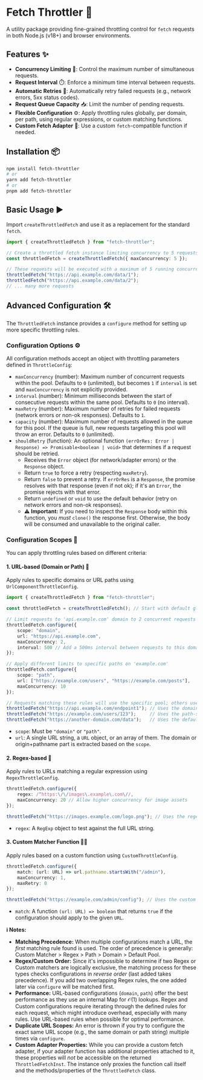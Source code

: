 # Fetch Throttler 🚀

A utility package providing fine-grained throttling control for `fetch` requests in both Node.js (v18+) and browser environments.

## Features ✨

*   **Concurrency Limiting** 🚦: Control the maximum number of simultaneous requests.
*   **Request Interval** ⏱️: Enforce a minimum time interval between requests.
*   **Automatic Retries** 🔄: Automatically retry failed requests (e.g., network errors, 5xx status codes).
*   **Request Queue Capacity** 📥: Limit the number of pending requests.
*   **Flexible Configuration** ⚙️: Apply throttling rules globally, per domain, per path, using regular expressions, or custom matching functions.
*   **Custom Fetch Adapter** 🔌: Use a custom `fetch`-compatible function if needed.

## Installation 📦

```bash
npm install fetch-throttler
# or
yarn add fetch-throttler
# or
pnpm add fetch-throttler
```

## Basic Usage ▶️

Import `createThrottledFetch` and use it as a replacement for the standard `fetch`.

```typescript
import { createThrottledFetch } from "fetch-throttler";

// Create a throttled fetch instance limiting concurrency to 5 requests globally
const throttledFetch = createThrottledFetch({ maxConcurrency: 5 });

// These requests will be executed with a maximum of 5 running concurrently
throttledFetch("https://api.example.com/data/1");
throttledFetch("https://api.example.com/data/2");
// ... many more requests
```

## Advanced Configuration 🛠️

The `ThrottledFetch` instance provides a `configure` method for setting up more specific throttling rules.

### Configuration Options ⚙️

All configuration methods accept an object with throttling parameters defined in `ThrottleConfig`:

*   `maxConcurrency` (number): Maximum number of concurrent requests within the pool. Defaults to `0` (unlimited), but becomes `1` if `interval` is set and `maxConcurrency` is not explicitly provided.
*   `interval` (number): Minimum milliseconds between the start of consecutive requests within the same pool. Defaults to `0` (no interval).
*   `maxRetry` (number): Maximum number of retries for failed requests (network errors or non-ok responses). Defaults to `1`.
*   `capacity` (number): Maximum number of requests allowed in the queue for this pool. If the queue is full, new requests targeting this pool will throw an error. Defaults to `0` (unlimited).
*   `shouldRetry` (function): An optional function `(errOrRes: Error | Response) => Promisable<boolean | void>` that determines if a request should be retried.
    *   Receives the `Error` object (for network/adapter errors) or the `Response` object.
    *   Return `true` to force a retry (respecting `maxRetry`).
    *   Return `false` to prevent a retry. If `errOrRes` is a `Response`, the promise resolves with that response (even if not ok); if it's an `Error`, the promise rejects with that error.
    *   Return `undefined` or `void` to use the default behavior (retry on network errors and non-ok responses).
    *   **⚠️ Important:** If you need to inspect the `Response` body within this function, you *must* `clone()` the response first. Otherwise, the body will be consumed and unavailable to the original caller.

### Configuration Scopes 🎯

You can apply throttling rules based on different criteria:

#### 1. URL-based (Domain or Path) 🔗

Apply rules to specific domains or URL paths using `UrlComponentThrottleConfig`.

```typescript
import { createThrottledFetch } from "fetch-throttler";

const throttledFetch = createThrottledFetch(); // Start with default global settings

// Limit requests to 'api.example.com' domain to 2 concurrent requests
throttledFetch.configure({
    scope: "domain",
    url: "https://api.example.com",
    maxConcurrency: 2,
    interval: 500 // Add a 500ms interval between requests to this domain
});

// Apply different limits to specific paths on 'example.com'
throttledFetch.configure({
    scope: "path",
    url: ["https://example.com/users", "https://example.com/posts"],
    maxConcurrency: 10
});

// Requests matching these rules will use the specific pool; others use the default pool.
throttledFetch("https://api.example.com/endpoint1"); // Uses the domain-specific pool
throttledFetch("https://example.com/users/123");     // Uses the path-specific pool
throttledFetch("https://another-domain.com/data");   // Uses the default global pool (or a pool based on default scope)
```

*   `scope`: Must be `"domain"` or `"path"`.
*   `url`: A single URL string, a `URL` object, or an array of them. The domain or origin+pathname part is extracted based on the `scope`.

#### 2. Regex-based 🧩

Apply rules to URLs matching a regular expression using `RegexThrottleConfig`.

```typescript
throttledFetch.configure({
    regex: /^https:\/\/images\.example\.com\//,
    maxConcurrency: 20 // Allow higher concurrency for image assets
});

throttledFetch("https://images.example.com/logo.png"); // Uses the regex-based pool
```

*   `regex`: A `RegExp` object to test against the full URL string.

#### 3. Custom Matcher Function 🧑‍💻

Apply rules based on a custom function using `CustomThrottleConfig`.

```typescript
throttledFetch.configure({
    match: (url: URL) => url.pathname.startsWith("/admin"),
    maxConcurrency: 1,
    maxRetry: 0
});

throttledFetch("https://example.com/admin/config"); // Uses the custom matcher pool
```

*   `match`: A function `(url: URL) => boolean` that returns `true` if the configuration should apply to the given `URL`.

**ℹ️ Notes:**
*   **Matching Precedence:** When multiple configurations match a URL, the *first* matching rule found is used. The order of precedence is generally: Custom Matcher > Regex > Path > Domain > Default Pool.
*   **Regex/Custom Order:** Since it's impossible to determine if two Regex or Custom matchers are logically exclusive, the matching process for these types checks configurations in *reverse order* (last added takes precedence). If you add two overlapping Regex rules, the one added later via `configure` will be matched first.
*   **Performance:** URL-based configurations (`domain`, `path`) offer the best performance as they use an internal Map for $\mathcal{O}(1)$ lookups. Regex and Custom configurations require iterating through the defined rules for each request, which might introduce overhead, especially with many rules. Use URL-based rules when possible for optimal performance.
*   **Duplicate URL Scopes:** An error is thrown if you try to configure the exact same URL scope (e.g., the same domain or path string) multiple times via `configure`.
*   **Custom Adapter Properties:** While you can provide a custom fetch adapter, if your adapter function has additional properties attached to it, these properties will *not* be accessible on the returned `ThrottledFetchInst`. The instance only proxies the function call itself and the methods/properties of the `ThrottledFetch` class.
